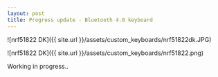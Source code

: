 ```yaml
---
layout: post
title: Progress update - Bluetooth 4.0 keyboard
---
```



![nrf51822 DK]({{ site.url }}/assets/custom_keyboards/nrf51822dk.JPG)

![nrf51822 DK]({{ site.url }}/assets/custom_keyboards/nrf51822.png)

Working in progress..